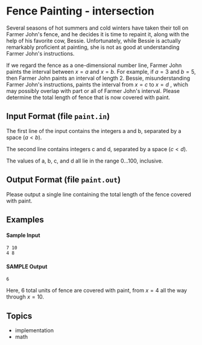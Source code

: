 # Fence Painting - intersection

Several seasons of hot summers and cold winters have taken their toll on Farmer John's fence, and he decides it is time to repaint it, along with the help of his favorite cow, Bessie. Unfortunately, while Bessie is actually remarkably proficient at painting, she is not as good at understanding Farmer John's instructions.

If we regard the fence as a one-dimensional number line, Farmer John paints the interval between $x=a$ and $x=b$. 
For example, if $a=3$ and $b=5$, then Farmer John paints an interval of length 2. 
Bessie, misunderstanding Farmer John's instructions, paints the interval from $x=c$ to $x=d$
, which may possibly overlap with part or all of Farmer John's interval. 
Please determine the total length of fence that is now covered with paint.

## Input Format (file `paint.in`)

The first line of the input contains the integers a and b, separated by a space ($a<b$).

The second line contains integers c and d, separated by a space ($c<d$).

The values of a, b, c, and d all lie in the range 0…100, inclusive.

## Output Format (file `paint.out`)

Please output a single line containing the total length of the fence covered with paint.

## Examples

#### Sample Input
```
7 10
4 8
```

#### SAMPLE Output
```
6
```

Here, 6 total units of fence are covered with paint, from $x=4$ all the way through $x=10$.

## Topics

- implementation
- math